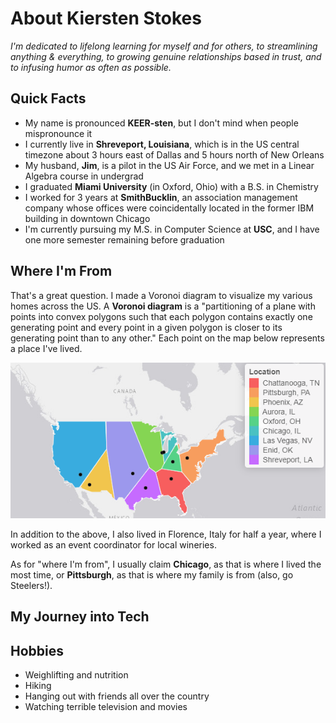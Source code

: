 # About Kiersten Stokes


*I'm dedicated to lifelong learning for myself and for others, to streamlining anything & everything, to growing genuine relationships based in trust, and to infusing humor as often as possible.*

## Quick Facts
- My name is pronounced **KEER-sten**, but I don't mind when people mispronounce it
- I currently live in **Shreveport, Louisiana**, which is in the US central timezone about 3 hours east of Dallas and 5 hours north of New Orleans
- My husband, **Jim**, is a pilot in the US Air Force, and we met in a Linear Algebra course in undergrad
- I graduated **Miami University** (in Oxford, Ohio) with a B.S. in Chemistry 
- I worked for 3 years at **SmithBucklin**, an association management company whose offices were coincidentally located in the former IBM building in downtown Chicago
- I'm currently pursuing my M.S. in Computer Science at **USC**, and I have one more semester remaining before graduation


## Where I'm From

That's a great question. I made a Voronoi diagram to visualize my various homes across the US. A **Voronoi diagram** is a "partitioning of a plane with points into convex polygons such that each polygon contains exactly one generating point and every point in a given polygon is closer to its generating point than to any other." Each point on the map below represents a place I've lived.

![image](/images/voronoi.PNG)


In addition to the above, I also lived in Florence, Italy for half a year, where I worked as an event coordinator for local wineries.

As for "where I'm from", I usually claim **Chicago**, as that is where I lived the most time, or **Pittsburgh**, as that is where my family is from (also, go Steelers!).

## My Journey into Tech



## Hobbies
- Weighlifting and nutrition
- Hiking
- Hanging out with friends all over the country
- Watching terrible television and movies

